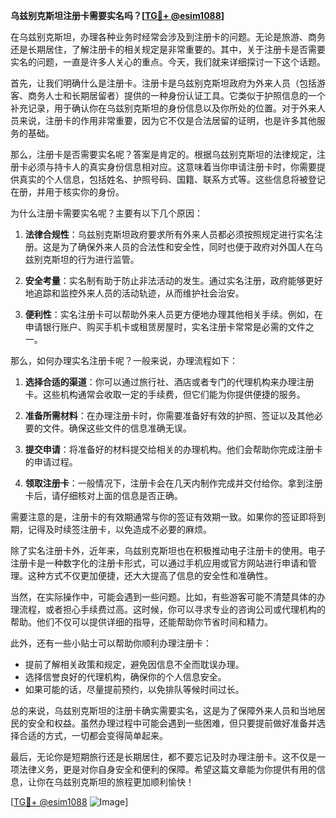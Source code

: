 **乌兹别克斯坦注册卡需要实名吗？[[TG💪+ @esim1088](https://t.me/s/esim1088)]**

在乌兹别克斯坦，办理各种业务时经常会涉及到注册卡的问题。无论是旅游、商务还是长期居住，了解注册卡的相关规定是非常重要的。其中，关于注册卡是否需要实名的问题，一直是许多人关心的重点。今天，我们就来详细探讨一下这个话题。

首先，让我们明确什么是注册卡。注册卡是乌兹别克斯坦政府为外来人员（包括游客、商务人士和长期居留者）提供的一种身份认证工具。它类似于护照信息的一个补充记录，用于确认你在乌兹别克斯坦的身份信息以及你所处的位置。对于外来人员来说，注册卡的作用非常重要，因为它不仅是合法居留的证明，也是许多其他服务的基础。

那么，注册卡是否需要实名呢？答案是肯定的。根据乌兹别克斯坦的法律规定，注册卡必须与持卡人的真实身份信息相对应。这意味着当你申请注册卡时，你需要提供真实的个人信息，包括姓名、护照号码、国籍、联系方式等。这些信息将被登记在册，并用于核实你的身份。

为什么注册卡需要实名呢？主要有以下几个原因：

1. **法律合规性**：乌兹别克斯坦政府要求所有外来人员都必须按照规定进行实名注册。这是为了确保外来人员的合法性和安全性，同时也便于政府对外国人在乌兹别克斯坦的行为进行监管。

2. **安全考量**：实名制有助于防止非法活动的发生。通过实名注册，政府能够更好地追踪和监控外来人员的活动轨迹，从而维护社会治安。

3. **便利性**：实名注册卡可以帮助外来人员更方便地办理其他相关手续。例如，在申请银行账户、购买手机卡或租赁房屋时，实名注册卡常常是必需的文件之一。

那么，如何办理实名注册卡呢？一般来说，办理流程如下：

1. **选择合适的渠道**：你可以通过旅行社、酒店或者专门的代理机构来办理注册卡。这些机构通常会收取一定的手续费，但它们能为你提供便捷的服务。

2. **准备所需材料**：在办理注册卡时，你需要准备好有效的护照、签证以及其他必要的文件。确保这些文件的信息准确无误。

3. **提交申请**：将准备好的材料提交给相关的办理机构。他们会帮助你完成注册卡的申请过程。

4. **领取注册卡**：一般情况下，注册卡会在几天内制作完成并交付给你。拿到注册卡后，请仔细核对上面的信息是否正确。

需要注意的是，注册卡的有效期通常与你的签证有效期一致。如果你的签证即将到期，记得及时续签注册卡，以免造成不必要的麻烦。

除了实名注册卡外，近年来，乌兹别克斯坦也在积极推动电子注册卡的使用。电子注册卡是一种数字化的注册卡形式，可以通过手机应用或官方网站进行申请和管理。这种方式不仅更加便捷，还大大提高了信息的安全性和准确性。

当然，在实际操作中，可能会遇到一些问题。比如，有些游客可能不清楚具体的办理流程，或者担心手续费过高。这时候，你可以寻求专业的咨询公司或代理机构的帮助。他们不仅可以提供详细的指导，还能帮助你节省时间和精力。

此外，还有一些小贴士可以帮助你顺利办理注册卡：

- 提前了解相关政策和规定，避免因信息不全而耽误办理。
- 选择信誉良好的代理机构，确保你的个人信息安全。
- 如果可能的话，尽量提前预约，以免排队等候时间过长。

总的来说，乌兹别克斯坦的注册卡确实需要实名，这是为了保障外来人员和当地居民的安全和权益。虽然办理过程中可能会遇到一些困难，但只要提前做好准备并选择合适的方式，一切都会变得简单起来。

最后，无论你是短期旅行还是长期居住，都不要忘记及时办理注册卡。这不仅是一项法律义务，更是对你自身安全和便利的保障。希望这篇文章能为你提供有用的信息，让你在乌兹别克斯坦的旅程更加顺利愉快！

[[TG💪+ @esim1088](https://t.me/s/esim1088) ![Image](https://i.postimg.cc/4NQfJmqS/Snipaste-2025-05-13-00-14-12.png)]